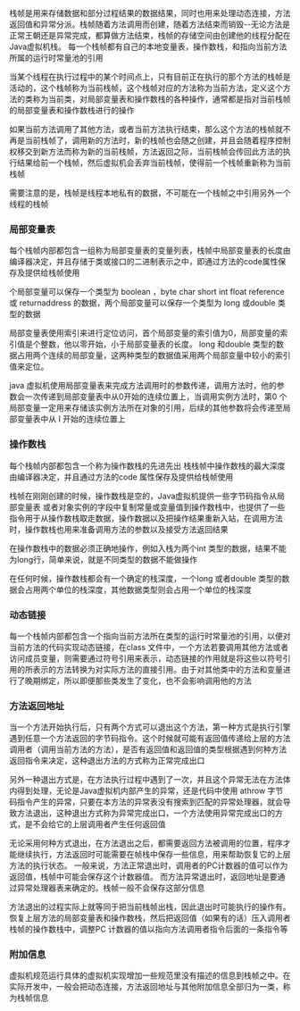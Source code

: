 栈帧是用来存储数据和部分过程结果的数据结果，同时也用来处理动态连接，方法返回值和异常分派。栈帧随着方法调用而创建，随着方法结束而销毁--无论方法是正常王朝还是异常完成，都算做方法结束，栈帧的存储空间由创建他的线程分配在Java虚拟机栈。 每一个栈帧都有自己的本地变量表，操作数栈，和指向当前方法所属的运行时常量池的引用

当某个线程在执行过程中的某个时间点上，只有目前正在执行的那个方法的栈帧是活动的，这个栈帧称为当前栈帧，这个栈帧对应的方法称为当前方法，定义这个方法的类称为当前类，对局部变量表和操作数栈的各种操作，通常都是指对当前栈帧的局部变量表和操作数栈进行的操作

如果当前方法调用了其他方法，或者当前方法执行结束，那么这个方法的栈帧就不再是当前栈帧了，调用新的方法时，新的栈帧也会随之创建，并且会随着程序控制权移交到新方法而称为新的当前栈帧，方法返回之际，当前栈帧会传回此方法的执行结果给前一个栈帧，然后虚拟机会丢弃当前栈帧，使得前一个栈帧重新称为当前栈帧

需要注意的是，栈帧是线程本地私有的数据，不可能在一个栈帧之中引用另外一个线程的栈帧

### 局部变量表

每个栈帧内部都包含一组称为局部变量表的变量列表，栈帧中局部变量表的长度由编译器决定，并且存储于类或接口的二进制表示之中，即通过方法的code属性保存及提供给栈帧使用

个局部变量可以保存一个类型为 boolean ，byte char  short  int  float reference 或 returnaddress  的数据，两个局部变量可以保存一个类型为 long 或double 类型的数据

局部变量表使用索引来进行定位访问，首个局部变量的索引值为0，局部变量的索引值是个整数，他以零开始，小于局部变量表的长度。 long 和double 类型的数据占用两个连续的局部变量，这两种类型的数据值采用两个局部变量中较小的索引值来定位。

java 虚拟机使用局部变量表来完成方法调用时的参数传递，调用方法时，他的参数会一次传递到局部变量表中从0开始的连续位置上，当调用实例方法时，第0 个局部变量一定用来存储该实例方法所在对象的引用，后续的其他参数将会传递至局部变量表中从 I 开始的连续位置上

### 操作数栈
每个栈帧内部都包含一个称为操作数栈的先进先出 栈栈帧中操作数栈的最大深度由编译器决定，并且通过方法的code 属性保存及提供给栈帧使用

栈帧在刚刚创建的时候，操作数栈是空的，Java虚拟机提供一些字节码指令从局部变量表 或者对象实例的字段中复制常量或变量值到操作数栈中，也提供了一些指令用于从操作数栈取走数据，操作数据以及把操作结果重新入站，在调用方法时，操作数栈也用来准备调用方法的参数以及接受方法返回结果

在操作数栈中的数据必须正确地操作，例如入栈为两个int 类型的数据，结果不能为long行，简单来说，就是不同类型的数据不能做操作

在任何时候，操作数栈都会有一个确定的栈深度，一个long 或者double 类型的数据会占用两个单位的栈深度，其他数据类型则会占用一个单位的栈深度

### 动态链接
每一个栈帧内部都包含一个指向当前方法所在类型的运行时常量池的引用，以便对当前方法的代码实现动态链接，在class 文件中，一个方法若要调用其他方法或者访问成员变量，则需要通过符号引用来表示，动态链接的作用就是将这些以符号引用的所表示的方法转换为对实际方法的直接引用。由于对其他类中的方法和变量进行了晚期绑定，所以即便那些类发生了变化，也不会影响调用他的方法

### 方法返回地址
当一个方法开始执行后，只有两个方式可以退出这个方法，第一种方式是执行引擎遇到任意一个方法返回的字节码指令。这个时候就可能有返回值传递给上层的方法调用者（调用当前方法的方法），是否有返回值和返回值的类型根据遇到何种方法返回指令来决定，这种退出方法的方式称为正常完成出口

另外一种退出方式是，在方法执行过程中遇到了一次，并且这个异常无法在方法体内得到处理，无论是Java虚拟机内部产生的异常，还是代码中使用 athrow 字节码指令产生的异常，只要在本方法的异常表没有搜索到匹配的异常处理器，就会导致方法退出，这种退出方式称为异常完成出口，一个方法使用异常完成出口的方式，是不会给它的上层调用者产生任何返回值 

无论采用何种方式退出，在方法退出之后，都需要返回方法被调用的位置，程序才能继续执行，方法返回时可能需要在帧栈中保存一些信息，用来帮助恢复它的上层方法的执行状态。 一般来说，方法正常退出时，调用者的PC计数器的值可以作为返回值，栈帧中可能会保存这个计数器值。 而方法异常退出时，返回地址是要通过异常处理器表来确定的。栈帧一般不会保存这部分信息

方法退出的过程实际上就等同于把当前栈帧出栈，因此退出时可能执行的操作有。 恢复上层方法的局部变量表和操作数栈，然后把返回值（如果有的话）压入调用者栈帧的操作数栈中，调整PC 计数器的值以指向方法调用者指令后面的一条指令等

### 附加信息

虚拟机规范运行具体的虚拟机实现增加一些规范里没有描述的信息到栈帧之中。在实际开发中，一般会把动态连接，方法返回地址与其他附加信息全部归为一类，称为栈帧信息